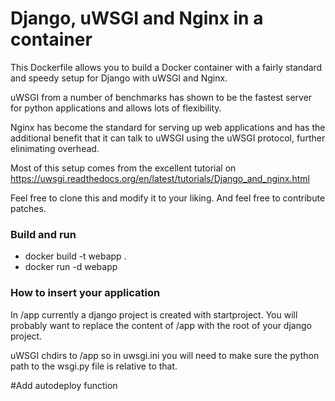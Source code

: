 # Django, uWSGI and Nginx in a container

This Dockerfile allows you to build a Docker container with a fairly standard
and speedy setup for Django with uWSGI and Nginx.

uWSGI from a number of benchmarks has shown to be the fastest server
for python applications and allows lots of flexibility.

Nginx has become the standard for serving up web applications and has the
additional benefit that it can talk to uWSGI using the uWSGI protocol, further
elinimating overhead.

Most of this setup comes from the excellent tutorial on
https://uwsgi.readthedocs.org/en/latest/tutorials/Django_and_nginx.html

Feel free to clone this and modify it to your liking. And feel free to
contribute patches.

### Build and run
* docker build -t webapp .
* docker run -d webapp

### How to insert your application

In /app currently a django project is created with startproject. You will
probably want to replace the content of /app with the root of your django
project.

uWSGI chdirs to /app so in uwsgi.ini you will need to make sure the python path
to the wsgi.py file is relative to that.

#Add autodeploy function
